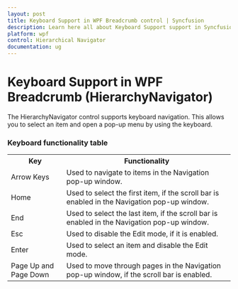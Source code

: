 ```yaml
---
layout: post
title: Keyboard Support in WPF Breadcrumb control | Syncfusion
description: Learn here all about Keyboard Support support in Syncfusion WPF Breadcrumb (HierarchyNavigator) control and more.
platform: wpf
control: Hierarchical Navigator
documentation: ug
---
```


# Keyboard Support in WPF Breadcrumb (HierarchyNavigator)

The HierarchyNavigator control supports keyboard navigation. This allows you to select an item and open a pop-up menu by using the keyboard.

### Keyboard functionality table

<table>
<tr>
<th>
Key</th><th>
Functionality</th></tr>
<tr>
<td>
Arrow Keys</td><td>
Used to navigate to items in the Navigation pop-up window.</td></tr>
<tr>
<td>
Home</td><td>
Used to select the first item, if the scroll bar is enabled in the Navigation pop-up window.</td></tr>
<tr>
<td>
End</td><td>
Used to select the last item, if the scroll bar is enabled in the Navigation pop-up window.</td></tr>
<tr>
<td>
Esc</td><td>
Used to disable the Edit mode, if it is enabled.</td></tr>
<tr>
<td>
Enter</td><td>
Used to select an item and disable the Edit mode.</td></tr>
<tr>
<td>
Page Up and Page Down</td><td>
Used to move through pages in the Navigation pop-up window, if the scroll bar is enabled.  </td></tr>
</table>


